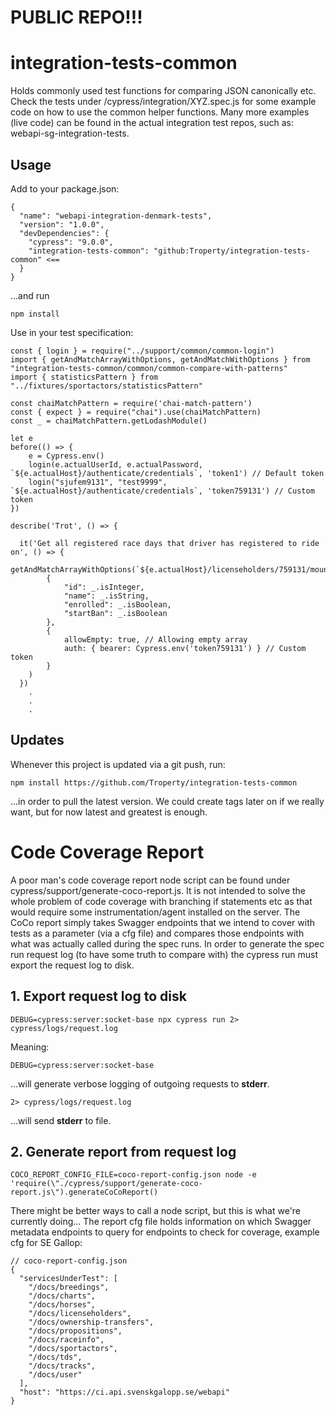 # PUBLIC REPO!!!
# integration-tests-common

Holds commonly used test functions for comparing JSON canonically etc. Check the tests under /cypress/integration/XYZ.spec.js for some example code on how to use the common helper functions. Many more examples (live code) can be found in the actual integration test repos, such as: webapi-sg-integration-tests.

## Usage
Add to your package.json:
```
{
  "name": "webapi-integration-denmark-tests",
  "version": "1.0.0",
  "devDependencies": {
    "cypress": "9.0.0",
    "integration-tests-common": "github:Troperty/integration-tests-common" <==
  }
}
```
...and run
```
npm install
```

Use in your test specification:
```
const { login } = require("../support/common/common-login")
import { getAndMatchArrayWithOptions, getAndMatchWithOptions } from "integration-tests-common/common/common-compare-with-patterns"
import { statisticsPattern } from "../fixtures/sportactors/statisticsPattern"

const chaiMatchPattern = require('chai-match-pattern')
const { expect } = require("chai").use(chaiMatchPattern)
const _ = chaiMatchPattern.getLodashModule()

let e
before(() => {
    e = Cypress.env()
    login(e.actualUserId, e.actualPassword, `${e.actualHost}/authenticate/credentials`, 'token1') // Default token
    login("sjufem9131", "test9999", `${e.actualHost}/authenticate/credentials`, 'token759131') // Custom token
})

describe('Trot', () => {
    
  it('Get all registered race days that driver has registered to ride on', () => {
    getAndMatchArrayWithOptions(`${e.actualHost}/licenseholders/759131/mountings`,
        {
            "id": _.isInteger,
            "name": _.isString,
            "enrolled": _.isBoolean,
            "startBan": _.isBoolean
        },
        {
            allowEmpty: true, // Allowing empty array
            auth: { bearer: Cypress.env('token759131') } // Custom token
        }
    )
  })
    .
    .
    .
```

## Updates
Whenever this project is updated via a git push, run:
```
npm install https://github.com/Troperty/integration-tests-common
```
...in order to pull the latest version. We could create tags later on if we really want, but for now latest and greatest is enough.


# Code Coverage Report
A poor man's code coverage report node script can be found under cypress/support/generate-coco-report.js.
It is not intended to solve the whole problem of code coverage with branching if statements etc as that would require some instrumentation/agent installed on the server. The CoCo report simply takes Swagger endpoints that we intend to cover with tests as a parameter (via a cfg file) and compares those endpoints with what was actually called during the spec runs. In order to generate the spec run request log (to have some truth to compare with) the cypress run must export the request log to disk.
## 1. Export request log to disk
```
DEBUG=cypress:server:socket-base npx cypress run 2> cypress/logs/request.log
```
Meaning:
```
DEBUG=cypress:server:socket-base
```
...will generate verbose logging of outgoing requests to **stderr**.
```
2> cypress/logs/request.log
```
...will send **stderr** to file.

## 2. Generate report from request log
```
COCO_REPORT_CONFIG_FILE=coco-report-config.json node -e 'require(\"./cypress/support/generate-coco-report.js\").generateCoCoReport()
```
There might be better ways to call a node script, but this is what we're currently doing...
The report cfg file holds information on which Swagger metadata endpoints to query for endpoints to check for coverage, example cfg for SE Gallop:

```
// coco-report-config.json
{
  "servicesUnderTest": [
    "/docs/breedings",
    "/docs/charts",
    "/docs/horses",
    "/docs/licenseholders",
    "/docs/ownership-transfers",
    "/docs/propositions",
    "/docs/raceinfo",
    "/docs/sportactors",
    "/docs/tds",
    "/docs/tracks",
    "/docs/user"
  ],
  "host": "https://ci.api.svenskgalopp.se/webapi"
}
```

